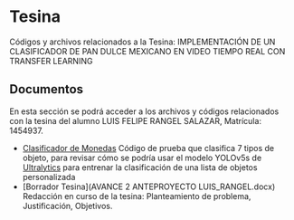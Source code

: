 # Tesina
Códigos y archivos relacionados a la Tesina: IMPLEMENTACIÓN DE UN CLASIFICADOR DE PAN DULCE MEXICANO EN VIDEO TIEMPO REAL CON TRANSFER LEARNING


## Documentos
En esta sección se podrá acceder a los archivos y códigos relacionados con la tesina del alumno LUIS FELIPE RANGEL SALAZAR, Matrícula: 1454937.

- [Clasificador de Monedas](V3_YOLOV5_custom_training.ipynb) Código de prueba que clasifica 7 tipos de objeto, para revisar cómo se podría usar el modelo YOLOv5s de [Ultralytics](https://docs.ultralytics.com/es/yolov5/tutorials/train_custom_data/) para entrenar la clasificación de una lista de objetos personalizada
- [Borrador Tesina](AVANCE 2 ANTEPROYECTO LUIS_RANGEL.docx) Redacción en curso de la tesina: Planteamiento de problema, Justificación, Objetivos.
